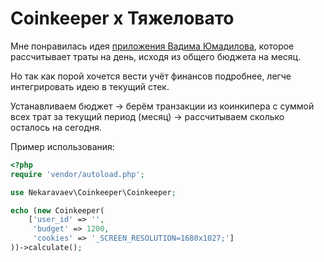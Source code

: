 # Coinkeeper x Тяжеловато

Мне понравилась идея [приложения Вадима Юмадилова](https://www.fuckgrechka.ru/tzlvt/), которое рассчитывает траты на день, исходя из общего бюджета на месяц.

Но так как порой хочется вести учёт финансов подробнее, легче интегрировать идею в текущий стек.

Устанавливаем бюджет -> берём транзакции из коинкипера с суммой всех трат за текущий период (месяц) -> рассчитываем сколько осталось на сегодня.


Пример использования:

```php
<?php
require 'vendor/autoload.php';

use Nekaravaev\Coinkeeper\Coinkeeper;

echo (new Coinkeeper(
    ['user_id' => '',
     'budget' => 1200,
     'cookies' => '_SCREEN_RESOLUTION=1680x1027;']
))->calculate();
```
